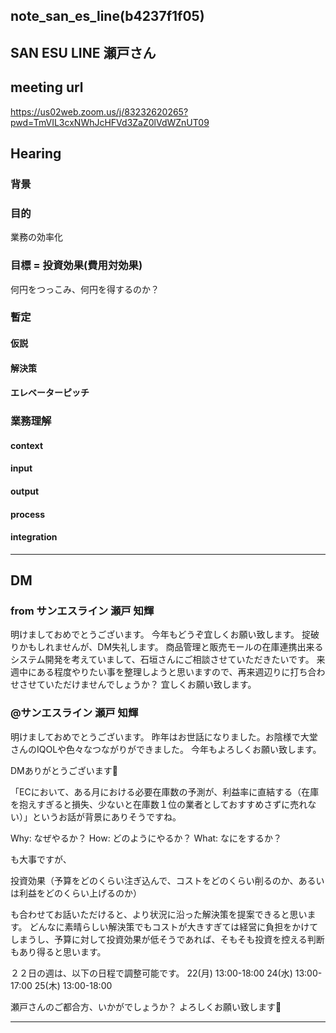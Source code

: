 note_san_es_line(b4237f1f05)
---

SAN ESU LINE 瀬戸さん
---

## meeting url
https://us02web.zoom.us/j/83232620265?pwd=TmVIL3cxNWhJcHFVd3ZaZ0lVdWZnUT09

## Hearing
### 背景

### 目的
業務の効率化

### 目標 = 投資効果(費用対効果)
何円をつっこみ、何円を得するのか？

### 暫定
#### 仮説
#### 解決策
#### エレベーターピッチ

### 業務理解
#### context
#### input
#### output
#### process
#### integration

---
## DM
### from サンエスライン 瀬戸 知輝
明けましておめでとうございます。
今年もどうぞ宜しくお願い致します。
掟破りかもしれませんが、DM失礼します。
商品管理と販売モールの在庫連携出来るシステム開発を考えていまして、石垣さんにご相談させていただきたいです。
来週中にある程度やりたい事を整理しようと思いますので、再来週辺りに打ち合わせさせていただけませんでしょうか？
宜しくお願い致します。

### @サンエスライン 瀬戸 知輝
明けましておめでとうございます。
昨年はお世話になりました。お陰様で大堂さんのIQOLや色々なつながりができました。
今年もよろしくお願い致します。

DMありがとうございます:pray:

「ECにおいて、ある月における必要在庫数の予測が、利益率に直結する（在庫を抱えすぎると損失、少ないと在庫数１位の業者としておすすめさずに売れない）」というお話が背景にありそうですね。

Why: なぜやるか？
How: どのようにやるか？
What: なにをするか？

も大事ですが、

投資効果（予算をどのくらい注ぎ込んで、コストをどのくらい削るのか、あるいは利益をどのくらい上げるのか）

も合わせてお話いただけると、より状況に沿った解決策を提案できると思います。
どんなに素晴らしい解決策でもコストが大きすぎては経営に負担をかけてしまうし、予算に対して投資効果が低そうであれば、そもそも投資を控える判断もあり得ると思います。

２２日の週は、以下の日程で調整可能です。
22(月) 13:00-18:00
24(水) 13:00-17:00
25(木)  13:00-18:00

瀬戸さんのご都合方、いかがでしょうか？
よろしくお願い致します:pray:

---



